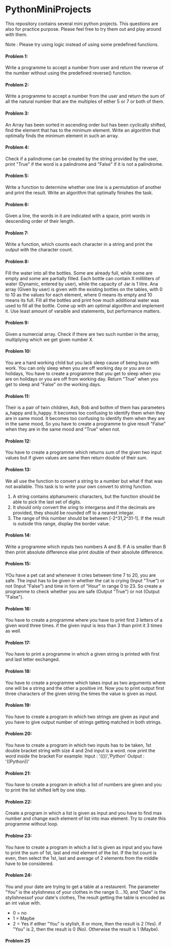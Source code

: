 # PythonMiniProjects

This repository contains several mini python projects. This questions are also for practice purpose. Please feel free to try them out and play around with them. 

Note : Please try using logic instead of using some predefined functions.

#### Problem 1:
Write a programme to accept a number from user and return the reverse of the number without using the predefined reverse() function.

#### Problem 2:
Write a programme to accept a number from the user and return the sum of all the natural number that are the multiples of either 5 or 7 or both of them.

#### Problem 3:
An Array has been sorted in ascending order but has been cyclically shifted, find the element that has to the minimum element. Write an algorithm that optimally finds the minimum element in such an array.

#### Problem 4:
Check if a palindrome can be created by the string provided by the user, print "True" if the word is a palindrome and "False" if it is not a palindrome.

#### Problem 5:
Write a function to determine whether one line is a permutation of another and print the result. Write an algorithm that optimally finishes the task.

#### Problem 6:
Given a line, the words in it are indicated with a space, print words in descending order of their length.

#### Problem 7:
Write a function, which counts each character in a string and print the output with the character count.

#### Problem 8:
Fill the water into all the bottles. Some are already full, while some are empty and some are partially filled. Each bottle can contain X milliliters of water 
(Dynamic, entered by user), while the capacity of Jar is 1 litre. Ana array (Given by user) is given with the existing bottles on the tables, with 0 to 10 as the values for each element, where 0 means its empty and 10 means its full. Fill all the bottles and print how much additional water was used to fill all the bottle. Come up with am optimal algorithm and implement it. Use least amount of varaible and statements, but performance matters.

#### Problem 9:
Given a numercial array. Check if there are two such number in the array, multiplying which we get given number X.

#### Problem 10:
You are a hard working child but you lack sleep cause of being busy with work. You can only sleep when you are off working day or you are on holidays, You have to create a programme that you get to sleep when you are on holidays or you are off from working day. Return "True" when you get to sleep and "False" on the working days.

#### Problem 11:
Their is a pair of twin children, Ash, Bob and bothm of them has parameters a_happy and b_happy. It becomes too confusing to identify them when they are in same mood. It becomes too confusing to identify them when they are in the same mood, So you have to create a programme to give result "False" when they are in the same mood and "True" when not.

#### Problem 12:
You have to create a programme which returns sum of the given two input values but if given values are same then return double of their sum.

#### Problem 13:
We all use the function to convert a string to a number but what if that was not available. This task is to write your own convert to string function.
  1. A string contains alphanumeric characters, but the function should be able to pick the last set of digits.
  2. It should only convert the sring to intergarss and if the decimals are provided, they should be rounded off to a nearest integar.
  3. The range of this number should be between [-2^31,2^31-1]. If the result is outside this range, display the border value.
  
#### Problem 14:
Write a programme which inputs two numbers A and B. If A is smaller than B then print absolute difference else print double of their absolute difference.

#### Problem 15:
YOu have a pet cat and whenever it cries between time 7 to 20, you are safe.
The input has to be given in whether the cat is crying (Input "True") or not (Input "False") and time in form of "Hour" in range 0 to 23.
So create a programme to check whether you are safe (Output "True") or not (Output "False").

#### Problem 16:
You have to create a programme where you have to print first 3 letters of a given word three times. if the given input is less than 3 than print it 3 times as well.

#### Problem 17:
You have to print a programme in which a given string is printed with first and last letter exchanged.

#### Problem 18:
You have to create a programme which takes input as two arguments where one will be a string and the other a positive int. Now you to print output first three characters of the given string the times the value is given as input.

#### Problem 19:
You have to create a program in which two strings are given as input and you have to give output number of strings getting matched in both strings.

#### Problem 20:
You have to create a program in which two inputs has to be taken, 1st double bracket string with size 4 and 2nd input is a word. now print the word inside the bracket
  For example: 
    Input : '(())','Python'
    Output : '((Python))'

#### Problem 21:
You have to create a program in which a list of numbers are given and you to print the list shifted left by one step.

#### Problem 22:
Create a program in which a list is given as input and you have to find max number and change each element of list into max element. Try to create this programme without loop.

#### Problme 23:
You have to create a program in which a list is given as input and you have to print the sum of 1st, last and mid element of the list. If the list count is even, then select the 1st, last and average of 2 elements from the middle have to be considered.

#### Problem 24:
You and your date are trying to get a table at a restaurent. The parameter "You" is the stylishness of your clothes in the range 0....10, and "Date" is the stylishnessof your date's clothes, The result getting the table is encoded as an int value with.
  - 0 = no
  - 1 = Maybe
  - 2 = Yes
if either "You" is stylish, 8 or more, then the result is 2 (Yes). if "You" is 2, then the result is 0 (No). Otherwise the result is 1 (Maybe).

#### Problem 25
